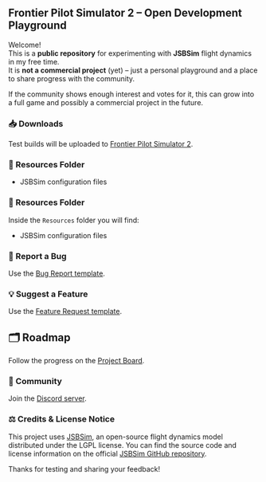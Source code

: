 ## Frontier Pilot Simulator 2 – Open Development Playground

Welcome!  
This is a **public repository** for experimenting with **JSBSim** flight dynamics in my free time.  
It is **not a commercial project** (yet) – just a personal playground and a place to share progress with the community.  

If the community shows enough interest and votes for it, this can grow into a full game and possibly a commercial project in the future.  

### 📥 Downloads
Test builds will be uploaded to [Frontier Pilot Simulator 2](https://fps2.frontierpilot.net/).

### 📂 Resources Folder
- JSBSim configuration files

### 📂 Resources Folder
Inside the `Resources` folder you will find:
- JSBSim configuration files

### 🐞 Report a Bug
Use the [Bug Report template](https://github.com/FrontierPilot/Frontier-Pilot-Simulator-2-JSBSim/issues/new?assignees=&labels=bug&template=bug_report.md).

### 💡 Suggest a Feature
Use the [Feature Request template](https://github.com/FrontierPilot/Frontier-Pilot-Simulator-2-JSBSim/issues/new?assignees=&labels=feature&template=feature_request.md).

## 🗂 Roadmap
Follow the progress on the [Project Board](https://github.com/users/FrontierPilot/projects/1).

### 💬 Community
Join the [Discord server](https://discord.gg/qVxtGKQ5f2).

### ⚖️ Credits & License Notice
This project uses [JSBSim](https://github.com/JSBSim-Team/jsbsim), 
an open-source flight dynamics model distributed under the LGPL license.
You can find the source code and license information on the official [JSBSim GitHub repository](https://github.com/JSBSim-Team/jsbsim).

Thanks for testing and sharing your feedback!
